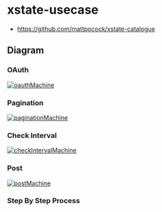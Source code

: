 # xstate-usecase

- https://github.com/mattpocock/xstate-catalogue

## Diagram

### OAuth
[![oauthMachine](https://stately.ai/registry/machines/4752adca-fed8-4100-a4eb-b0b50d765db8.png)](https://stately.ai/viz/4752adca-fed8-4100-a4eb-b0b50d765db8)

### Pagination
[![paginationMachine](https://stately.ai/registry/machines/254b9cd7-c907-4687-8b46-b60e4787590b.png)](https://stately.ai/viz/254b9cd7-c907-4687-8b46-b60e4787590b)

### Check Interval
[![checkIntervalMachine](https://stately.ai/registry/machines/6389be35-887a-4e9f-8de4-0935a00b72b7.png)](https://stately.ai/viz/6389be35-887a-4e9f-8de4-0935a00b72b7)

### Post

[![postMachine](https://stately.ai/registry/machines/2aa38647-42c1-4a78-b94e-c1cf7c16f02a.png)](https://stately.ai/viz/2aa38647-42c1-4a78-b94e-c1cf7c16f02a)

### Step By Step Process